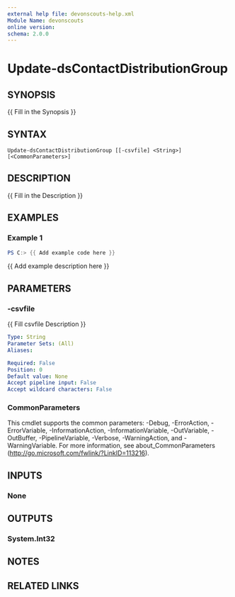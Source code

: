 ```yaml
---
external help file: devonscouts-help.xml
Module Name: devonscouts
online version:
schema: 2.0.0
---
```


# Update-dsContactDistributionGroup

## SYNOPSIS
{{ Fill in the Synopsis }}

## SYNTAX

```
Update-dsContactDistributionGroup [[-csvfile] <String>] [<CommonParameters>]
```

## DESCRIPTION
{{ Fill in the Description }}

## EXAMPLES

### Example 1
```powershell
PS C:> {{ Add example code here }}
```

{{ Add example description here }}

## PARAMETERS

### -csvfile
{{ Fill csvfile Description }}

```yaml
Type: String
Parameter Sets: (All)
Aliases:

Required: False
Position: 0
Default value: None
Accept pipeline input: False
Accept wildcard characters: False
```

### CommonParameters
This cmdlet supports the common parameters: -Debug, -ErrorAction, -ErrorVariable, -InformationAction, -InformationVariable, -OutVariable, -OutBuffer, -PipelineVariable, -Verbose, -WarningAction, and -WarningVariable. For more information, see about_CommonParameters (http://go.microsoft.com/fwlink/?LinkID=113216).

## INPUTS

### None

## OUTPUTS

### System.Int32

## NOTES

## RELATED LINKS
